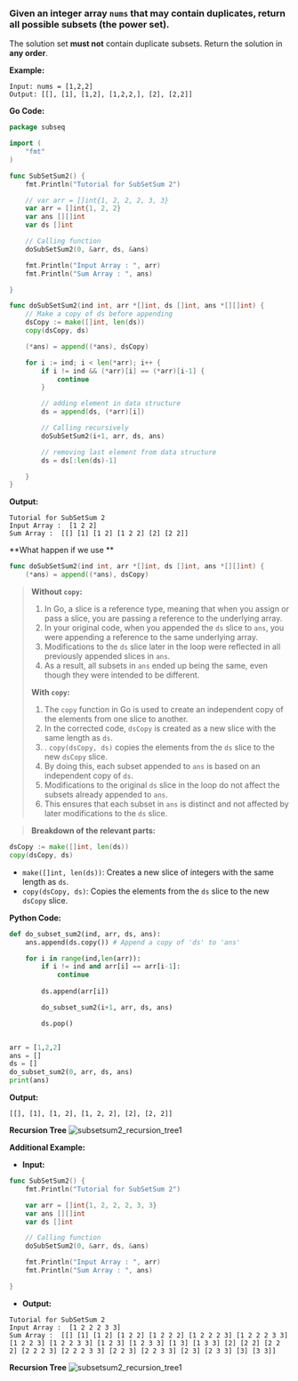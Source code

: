 ### Given an integer array `nums` that may contain duplicates, return all possible subsets (the power set).

The solution set **must not** contain duplicate subsets. Return the solution in **any order**.

**Example:**
```
Input: nums = [1,2,2]
Output: [[], [1], [1,2], [1,2,2,], [2], [2,2]]
```

**Go Code:**
```go
package subseq

import (
	"fmt"
)

func SubSetSum2() {
	fmt.Println("Tutorial for SubSetSum 2")

	// var arr = []int{1, 2, 2, 2, 3, 3}
	var arr = []int{1, 2, 2}
	var ans [][]int
	var ds []int

	// Calling function
	doSubSetSum2(0, &arr, ds, &ans)

	fmt.Println("Input Array : ", arr)
	fmt.Println("Sum Array : ", ans)

}

func doSubSetSum2(ind int, arr *[]int, ds []int, ans *[][]int) {
	// Make a copy of ds before appending
	dsCopy := make([]int, len(ds))
	copy(dsCopy, ds)

	(*ans) = append((*ans), dsCopy)

	for i := ind; i < len(*arr); i++ {
		if i != ind && (*arr)[i] == (*arr)[i-1] {
			continue
		}

		// adding element in data structure
		ds = append(ds, (*arr)[i])

		// Calling recursively
		doSubSetSum2(i+1, arr, ds, ans)

		// removing last element from data structure
		ds = ds[:len(ds)-1]

	}
}
```

**Output:**
```
Tutorial for SubSetSum 2
Input Array :  [1 2 2]
Sum Array :  [[] [1] [1 2] [1 2 2] [2] [2 2]]
```

**What happen if we use **
```go
func doSubSetSum2(ind int, arr *[]int, ds []int, ans *[][]int) {
	(*ans) = append((*ans), dsCopy)
```

> **Without `copy`:**
>
> 1. In Go, a slice is a reference type, meaning that when you assign or pass a slice, you are passing a reference to the underlying array.
> 2. In your original code, when you appended the `ds` slice to `ans`, you were appending a reference to the same underlying array.
> 3. Modifications to the `ds` slice later in the loop were reflected in all previously appended slices in `ans`.
> 4. As a result, all subsets in `ans` ended up being the same, even though they were intended to be different.
> 
> **With `copy`:**
> 1. The `copy` function in Go is used to create an independent copy of the elements from one slice to another.
> 2. In the corrected code, `dsCopy` is created as a new slice with the same length as `ds`.
> 3. . `copy(dsCopy, ds)` copies the elements from the `ds` slice to the new `dsCopy` slice.
> 4. By doing this, each subset appended to `ans` is based on an independent copy of `ds`.
> 5. Modifications to the original `ds` slice in the loop do not affect the subsets already appended to `ans`.
> 6. This ensures that each subset in `ans` is distinct and not affected by later modifications to the `ds` slice.

> **Breakdown of the relevant parts:**
```go
dsCopy := make([]int, len(ds))
copy(dsCopy, ds)
```
- `make([]int, len(ds))`: Creates a new slice of integers with the same length as `ds`.
- `copy(dsCopy, ds)`: Copies the elements from the `ds` slice to the new `dsCopy` slice.

**Python Code:**
```python
def do_subset_sum2(ind, arr, ds, ans):
    ans.append(ds.copy()) # Append a copy of 'ds' to 'ans'

    for i in range(ind,len(arr)):
        if i != ind and arr[i] == arr[i-1]:
            continue
        
        ds.append(arr[i])

        do_subset_sum2(i+1, arr, ds, ans)

        ds.pop()


arr = [1,2,2]
ans = []
ds = []
do_subset_sum2(0, arr, ds, ans)
print(ans)
```

**Output:**
```
[[], [1], [1, 2], [1, 2, 2], [2], [2, 2]]
```

**Recursion Tree**
![subsetsum2_recursion_tree1](subsetsum2recursionstree1.png)

**Additional Example:**

- **Input:**
```go
func SubSetSum2() {
	fmt.Println("Tutorial for SubSetSum 2")

	var arr = []int{1, 2, 2, 2, 3, 3}
	var ans [][]int
	var ds []int

	// Calling function
	doSubSetSum2(0, &arr, ds, &ans)

	fmt.Println("Input Array : ", arr)
	fmt.Println("Sum Array : ", ans)

}
```

- **Output:**
```
Tutorial for SubSetSum 2
Input Array :  [1 2 2 2 3 3]
Sum Array :  [[] [1] [1 2] [1 2 2] [1 2 2 2] [1 2 2 2 3] [1 2 2 2 3 3] [1 2 2 3] [1 2 2 3 3] [1 2 3] [1 2 3 3] [1 3] [1 3 3] [2] [2 2] [2 2 2] [2 2 2 3] [2 2 2 3 3] [2 2 3] [2 2 3 3] [2 3] [2 3 3] [3] [3 3]]
```

**Recursion Tree**
![subsetsum2_recursion_tree1](subsetsum2recursionstree2.png)